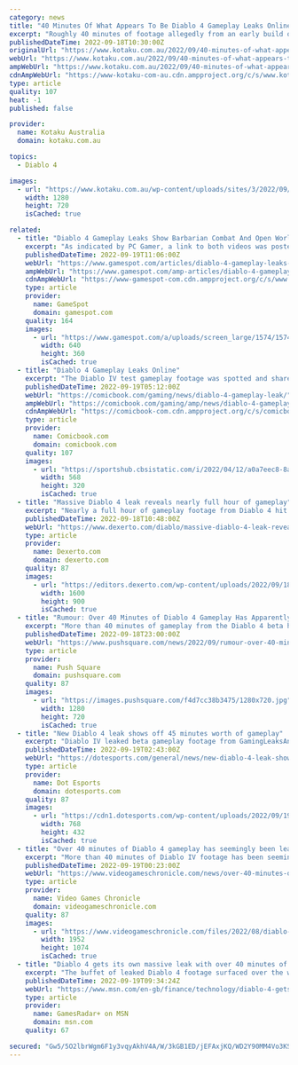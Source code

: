 ```yaml
---
category: news
title: "40 Minutes Of What Appears To Be Diablo 4 Gameplay Leaks Online"
excerpt: "Roughly 40 minutes of footage allegedly from an early build of Blizzard's upcoming RPG Diablo 4 has found its way onto social media."
publishedDateTime: 2022-09-18T10:30:00Z
originalUrl: "https://www.kotaku.com.au/2022/09/40-minutes-of-what-appears-to-be-diablo-4-gameplay-leaks-online/"
webUrl: "https://www.kotaku.com.au/2022/09/40-minutes-of-what-appears-to-be-diablo-4-gameplay-leaks-online/"
ampWebUrl: "https://www.kotaku.com.au/2022/09/40-minutes-of-what-appears-to-be-diablo-4-gameplay-leaks-online/amp/"
cdnAmpWebUrl: "https://www-kotaku-com-au.cdn.ampproject.org/c/s/www.kotaku.com.au/2022/09/40-minutes-of-what-appears-to-be-diablo-4-gameplay-leaks-online/amp/"
type: article
quality: 107
heat: -1
published: false

provider:
  name: Kotaku Australia
  domain: kotaku.com.au

topics:
  - Diablo 4

images:
  - url: "https://www.kotaku.com.au/wp-content/uploads/sites/3/2022/09/19/Story04-Medium.jpg?quality=80&resize=1280,720"
    width: 1280
    height: 720
    isCached: true

related:
  - title: "Diablo 4 Gameplay Leaks Show Barbarian Combat And Open World"
    excerpt: "As indicated by PC Gamer, a link to both videos was posted in the Gaming Leaks and Rumours subreddit by user iV1rus. The footage shows a barbarian character exploring a city, and then heading out ..."
    publishedDateTime: 2022-09-19T11:06:00Z
    webUrl: "https://www.gamespot.com/articles/diablo-4-gameplay-leaks-show-barbarian-combat-and-open-world/1100-6507642/"
    ampWebUrl: "https://www.gamespot.com/amp-articles/diablo-4-gameplay-leaks-show-barbarian-combat-and-open-world/1100-6507642/"
    cdnAmpWebUrl: "https://www-gamespot-com.cdn.ampproject.org/c/s/www.gamespot.com/amp-articles/diablo-4-gameplay-leaks-show-barbarian-combat-and-open-world/1100-6507642/"
    type: article
    provider:
      name: GameSpot
      domain: gamespot.com
    quality: 164
    images:
      - url: "https://www.gamespot.com/a/uploads/screen_large/1574/15746725/3989778-untitled.png"
        width: 640
        height: 360
        isCached: true
  - title: "Diablo 4 Gameplay Leaks Online"
    excerpt: "The Diablo IV test gameplay footage was spotted and shared to Reddit yesterday and includes a grand total of 43 minutes of gameplay from the in-testing title across two clips. While obviously not ..."
    publishedDateTime: 2022-09-19T05:12:00Z
    webUrl: "https://comicbook.com/gaming/news/diablo-4-gameplay-leak/"
    ampWebUrl: "https://comicbook.com/gaming/amp/news/diablo-4-gameplay-leak/"
    cdnAmpWebUrl: "https://comicbook-com.cdn.ampproject.org/c/s/comicbook.com/gaming/amp/news/diablo-4-gameplay-leak/"
    type: article
    provider:
      name: Comicbook.com
      domain: comicbook.com
    quality: 107
    images:
      - url: "https://sportshub.cbsistatic.com/i/2022/04/12/a0a7eec8-8aa9-4871-b5e0-bb735e3e3b25/gta-6.png?width=568&height=320"
        width: 568
        height: 320
        isCached: true
  - title: "Massive Diablo 4 leak reveals nearly full hour of gameplay"
    excerpt: "Nearly a full hour of gameplay footage from Diablo 4 hit the internet in a massive leak of Blizzard's upcoming game."
    publishedDateTime: 2022-09-18T10:48:00Z
    webUrl: "https://www.dexerto.com/diablo/massive-diablo-4-leak-reveals-nearly-full-hour-of-gameplay-1934740/"
    type: article
    provider:
      name: Dexerto.com
      domain: dexerto.com
    quality: 87
    images:
      - url: "https://editors.dexerto.com/wp-content/uploads/2022/09/18/diablo-4-1.jpg"
        width: 1600
        height: 900
        isCached: true
  - title: "Rumour: Over 40 Minutes of Diablo 4 Gameplay Has Apparently Leaked"
    excerpt: "More than 40 minutes of gameplay from the Diablo 4 beta has apparently leaked, on the same day that 90-odd videos that purport to be early work-in-progress clips of Grand Theft Auto VI surfaced online ..."
    publishedDateTime: 2022-09-18T23:00:00Z
    webUrl: "https://www.pushsquare.com/news/2022/09/rumour-over-40-minutes-of-diablo-4-gameplay-has-apparently-leaked"
    type: article
    provider:
      name: Push Square
      domain: pushsquare.com
    quality: 87
    images:
      - url: "https://images.pushsquare.com/f4d7cc38b3475/1280x720.jpg"
        width: 1280
        height: 720
        isCached: true
  - title: "New Diablo 4 leak shows off 45 minutes worth of gameplay"
    excerpt: "Diablo IV leaked beta gameplay footage from GamingLeaksAndRumours Reddit user iV1rus0 recently posted this link stating that there are about 53 minutes of untitled footage captured from the upcoming ..."
    publishedDateTime: 2022-09-19T02:43:00Z
    webUrl: "https://dotesports.com/general/news/new-diablo-4-leak-shows-off-45-minutes-worth-of-gameplay"
    type: article
    provider:
      name: Dot Esports
      domain: dotesports.com
    quality: 87
    images:
      - url: "https://cdn1.dotesports.com/wp-content/uploads/2022/09/19041435/maxresdefault-21-768x432.jpg"
        width: 768
        height: 432
        isCached: true
  - title: "Over 40 minutes of Diablo 4 gameplay has seemingly been leaked"
    excerpt: "More than 40 minutes of Diablo IV footage has been seemingly shared online. As spotted and shared by Reddit user iV1rus0, the footage consists of two clips, one lasting 5 minutes and the other lasting ..."
    publishedDateTime: 2022-09-19T00:23:00Z
    webUrl: "https://www.videogameschronicle.com/news/over-40-minutes-of-diablo-4-gameplay-has-seemingly-been-leaked/"
    type: article
    provider:
      name: Video Games Chronicle
      domain: videogameschronicle.com
    quality: 87
    images:
      - url: "https://www.videogameschronicle.com/files/2022/08/diablo-4-a-1.jpg"
        width: 1952
        height: 1074
        isCached: true
  - title: "Diablo 4 gets its own massive leak with over 40 minutes of gameplay"
    excerpt: "The buffet of leaked Diablo 4 footage surfaced over the weekend and was quickly flagged on ResetEra. The two MP4s mentioned in the post – one five minutes long and the other a whopping 38 minutes long ..."
    publishedDateTime: 2022-09-19T09:34:24Z
    webUrl: "https://www.msn.com/en-gb/finance/technology/diablo-4-gets-its-own-massive-leak-with-over-40-minutes-of-gameplay/ar-AA120Bb7"
    type: article
    provider:
      name: GamesRadar+ on MSN
      domain: msn.com
    quality: 67

secured: "Gw5/5O2lbrWgm6F1y3vqyAkhV4A/W/3kGB1ED/jEFAxjKQ/WD2Y90MM4Vo3KSwTRvIo18IFTK372Opv3knVEQ/ZaWpAHH5wv0Ic/QGeaJrjo+qVrhUHJYo8DhxsHCBUDRKoM6z4WLKlkPK7nfBu70ObRRkQ/LUfgwSea79vpAFqKEBv+ea8Z+BGiB318c8j3n15FydV+k645ElsVecwS0ui/uFQyHQZ2fEsF2BrF8B7qsUOtkPeM4is7jh23w7cHSaswYyItG4XQaGVjPLLRq9yH8M6PRzOUTHL8i7K1j6dsHAZu5Ra4PVj4zRlY3f4/S0cs7UzIpLRz6C4WWkPGNR4U5nh7jNc9UgpUsePJOI4=;D/Ab5WfLZFHP+UYayX+tkA=="
---
```


